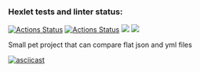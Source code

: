 ### Hexlet tests and linter status:
[![Actions Status](https://github.com/GurevichSergey/java-project-71/workflows/hexlet-check/badge.svg)](https://github.com/GurevichSergey/java-project-71/actions)
[![Actions Status](https://github.com/GurevichSergey/java-project-71/workflows/my-check/badge.svg)](https://github.com/GurevichSergey/java-project-71/actions)
<a href="https://codeclimate.com/github/GurevichSergey/java-project-71/maintainability"><img src="https://api.codeclimate.com/v1/badges/057c885c0c6f0c6881cb/maintainability" /></a>
<a href="https://codeclimate.com/github/GurevichSergey/java-project-71/test_coverage"><img src="https://api.codeclimate.com/v1/badges/057c885c0c6f0c6881cb/test_coverage" /></a>

Small pet project that can compare flat json and yml files

[![asciicast](https://asciinema.org/a/ETx95PcfSMc6N1W789WM5ZLdj.png)](https://asciinema.org/a/Uh3nblegaULFGz9KYBqFD37bn)
